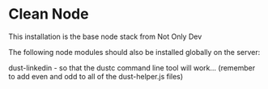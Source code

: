 Clean Node
===

This installation is the base node stack from Not Only Dev


The following node modules should also be installed globally on the server:

dust-linkedin - so that the dustc command line tool will work...
(remember to add even and odd to all of the dust-helper.js files)
